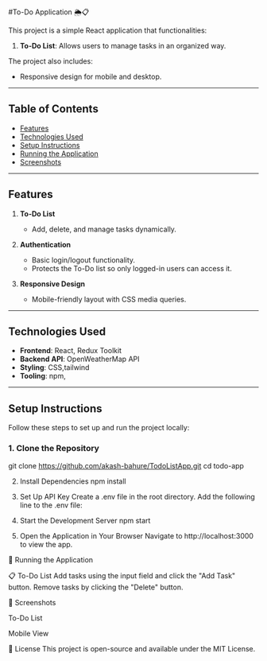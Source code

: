 #To-Do Application 🌦️📋  

This project is a simple React application that functionalities:  
  
1. **To-Do List**: Allows users to manage tasks in an organized way.  

The project also includes:  
- Responsive design for mobile and desktop.  

---

## Table of Contents  
- [Features](#features)  
- [Technologies Used](#technologies-used)  
- [Setup Instructions](#setup-instructions)  
- [Running the Application](#running-the-application)  
- [Screenshots](#screenshots)  


---

## Features   

1. **To-Do List**  
   - Add, delete, and manage tasks dynamically.  

2. **Authentication**  
   - Basic login/logout functionality.  
   - Protects the To-Do list so only logged-in users can access it.  

3. **Responsive Design**  
   - Mobile-friendly layout with CSS media queries.  

---

## Technologies Used  

- **Frontend**: React, Redux Toolkit  
- **Backend API**: OpenWeatherMap API  
- **Styling**: CSS,tailwind
- **Tooling**: npm,   

---

## Setup Instructions  

Follow these steps to set up and run the project locally:  

### 1. Clone the Repository  
git clone https://github.com/akash-bahure/TodoListApp.git 
cd todo-app

2. Install Dependencies
npm install

3. Set Up API Key
Create a .env file in the root directory.
Add the following line to the .env file:

4. Start the Development Server
npm start
  
5. Open the Application in Your Browser
Navigate to http://localhost:3000 to view the app.

🏃 Running the Application

📋 To-Do List
Add tasks using the input field and click the "Add Task" button.
Remove tasks by clicking the "Delete" button.

📸 Screenshots


To-Do List

Mobile View


📄 License
This project is open-source and available under the MIT License.


